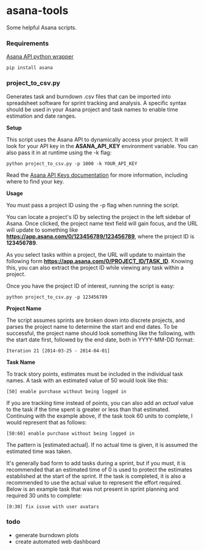 asana-tools
===========

Some helpful Asana scripts.

### Requirements

[Asana API python wrapper](https://github.com/pandemicsyn/asana/)

`pip install asana`

### project_to_csv.py

Generates task and burndown .csv files that can be imported into spreadsheet software for sprint tracking and analysis. A specific syntax should be used in your Asana project and task names to enable time estimation and date ranges.

**Setup**

This script uses the Asana API to dynamically access your project. It will look for your API key in the **ASANA_API_KEY** environment variable. You can also pass it in at runtime using the -k flag:

`python project_to_csv.py -p 1000 -k YOUR_API_KEY`

Read the [Asana API Keys documentation](http://developer.asana.com/documentation/#api_keys) for more information, including where to find your key.

**Usage**

You must pass a project ID using the -p flag when running the script.

You can locate a project's ID by selecting the project in the left sidebar of Asana. Once clicked, the project name text field will gain focus, and the URL will update to something like **https://app.asana.com/0/123456789/123456789**, where the project ID is **123456789**.

As you select tasks within a project, the URL will update to maintain the following form **https://app.asana.com/0/PROJECT_ID/TASK_ID**. Knowing this, you can also extract the project ID while viewing any task within a project.

Once you have the project ID of interest, running the script is easy:

`python project_to_csv.py -p 123456789`

**Project Name**

The script assumes sprints are broken down into discrete projects, and parses the project name to determine the start and end dates. To be successful, the project name should look something like the following, with the start date first, followed by the end date, both in YYYY-MM-DD format:

`Iteration 21 [2014-03-25 - 2014-04-01]`

**Task Name**

To track story points, estimates must be included in the individual task names. A task with an estimated value of 50 would look like this:

`[50] enable purchase without being logged in`

If you are tracking time instead of points, you can also add an _actual_ value to the task if the time spent is greater or less than that estimated. Continuing with the example above, if the task took 60 units to complete, I would represent that as follows:

`[50:60] enable purchase without being logged in`

The pattern is [estimated:actual]. If no actual time is given, it is assumed the estimated time was taken.

It's generally bad form to add tasks during a sprint, but if you must, it is recommended that an estimated time of 0 is used to protect the estimates established at the start of the sprint. If the task is completed, it is also a recommended to use the actual value to represent the effort required. Below is an example task that was not present in sprint planning and required 30 units to complete:

`[0:30] fix issue with user avatars`

### todo

* generate burndown plots
* create automated web dashboard
